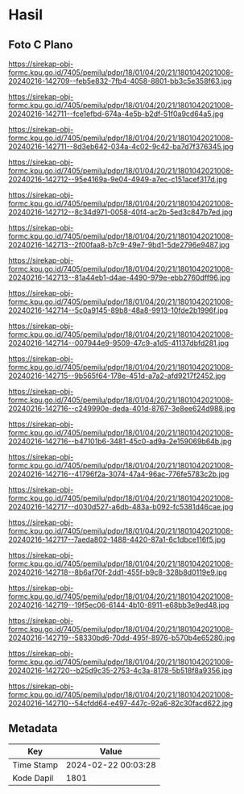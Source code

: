# Hasil

## Foto C Plano

https://sirekap-obj-formc.kpu.go.id/7405/pemilu/pdpr/18/01/04/20/21/1801042021008-20240216-142709--feb5e832-7fb4-4058-8801-bb3c5e358f63.jpg

https://sirekap-obj-formc.kpu.go.id/7405/pemilu/pdpr/18/01/04/20/21/1801042021008-20240216-142711--fce1efbd-674a-4e5b-b2df-51f0a9cd64a5.jpg

https://sirekap-obj-formc.kpu.go.id/7405/pemilu/pdpr/18/01/04/20/21/1801042021008-20240216-142711--8d3eb642-034a-4c02-9c42-ba7d7f376345.jpg

https://sirekap-obj-formc.kpu.go.id/7405/pemilu/pdpr/18/01/04/20/21/1801042021008-20240216-142712--95e4169a-9e04-4949-a7ec-c151acef317d.jpg

https://sirekap-obj-formc.kpu.go.id/7405/pemilu/pdpr/18/01/04/20/21/1801042021008-20240216-142712--8c34d971-0058-40f4-ac2b-5ed3c847b7ed.jpg

https://sirekap-obj-formc.kpu.go.id/7405/pemilu/pdpr/18/01/04/20/21/1801042021008-20240216-142713--2f00faa8-b7c9-49e7-9bd1-5de2796e9487.jpg

https://sirekap-obj-formc.kpu.go.id/7405/pemilu/pdpr/18/01/04/20/21/1801042021008-20240216-142713--81a44eb1-d4ae-4490-979e-ebb2760dff96.jpg

https://sirekap-obj-formc.kpu.go.id/7405/pemilu/pdpr/18/01/04/20/21/1801042021008-20240216-142714--5c0a9145-89b8-48a8-9913-10fde2b1996f.jpg

https://sirekap-obj-formc.kpu.go.id/7405/pemilu/pdpr/18/01/04/20/21/1801042021008-20240216-142714--007944e9-9509-47c9-a1d5-41137dbfd281.jpg

https://sirekap-obj-formc.kpu.go.id/7405/pemilu/pdpr/18/01/04/20/21/1801042021008-20240216-142715--9b565f64-178e-451d-a7a2-afd9217f2452.jpg

https://sirekap-obj-formc.kpu.go.id/7405/pemilu/pdpr/18/01/04/20/21/1801042021008-20240216-142716--c249990e-deda-401d-8767-3e8ee624d988.jpg

https://sirekap-obj-formc.kpu.go.id/7405/pemilu/pdpr/18/01/04/20/21/1801042021008-20240216-142716--b47101b6-3481-45c0-ad9a-2e159069b64b.jpg

https://sirekap-obj-formc.kpu.go.id/7405/pemilu/pdpr/18/01/04/20/21/1801042021008-20240216-142716--41796f2a-3074-47a4-96ac-776fe5783c2b.jpg

https://sirekap-obj-formc.kpu.go.id/7405/pemilu/pdpr/18/01/04/20/21/1801042021008-20240216-142717--d030d527-a6db-483a-b092-fc5381d46cae.jpg

https://sirekap-obj-formc.kpu.go.id/7405/pemilu/pdpr/18/01/04/20/21/1801042021008-20240216-142717--7aeda802-1488-4420-87a1-6c1dbce116f5.jpg

https://sirekap-obj-formc.kpu.go.id/7405/pemilu/pdpr/18/01/04/20/21/1801042021008-20240216-142718--8b6af70f-2dd1-455f-b9c8-328b8d0119e9.jpg

https://sirekap-obj-formc.kpu.go.id/7405/pemilu/pdpr/18/01/04/20/21/1801042021008-20240216-142719--19f5ec06-6144-4b10-8911-e68bb3e9ed48.jpg

https://sirekap-obj-formc.kpu.go.id/7405/pemilu/pdpr/18/01/04/20/21/1801042021008-20240216-142719--58330bd6-70dd-495f-8976-b570b4e65280.jpg

https://sirekap-obj-formc.kpu.go.id/7405/pemilu/pdpr/18/01/04/20/21/1801042021008-20240216-142720--b25d9c35-2753-4c3a-8178-5b518f8a9356.jpg

https://sirekap-obj-formc.kpu.go.id/7405/pemilu/pdpr/18/01/04/20/21/1801042021008-20240216-142710--54cfdd64-e497-447c-92a6-82c30facd622.jpg


## Metadata

| Key        | Value               |
| ---------- | ------------------- |
| Time Stamp | 2024-02-22 00:03:28 |
| Kode Dapil | 1801                |



